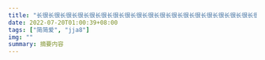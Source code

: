 ```yaml
---
title: "长很长很长很长很长很长很长很长很长很长很长很长很长很长很长很长很长很长很长很长很长很长很长很长很长很长"
date: 2022-07-20T01:00:39+08:00
tags: ["简简爱", "jja8"]
img: ""
summary: 摘要内容
---
```


